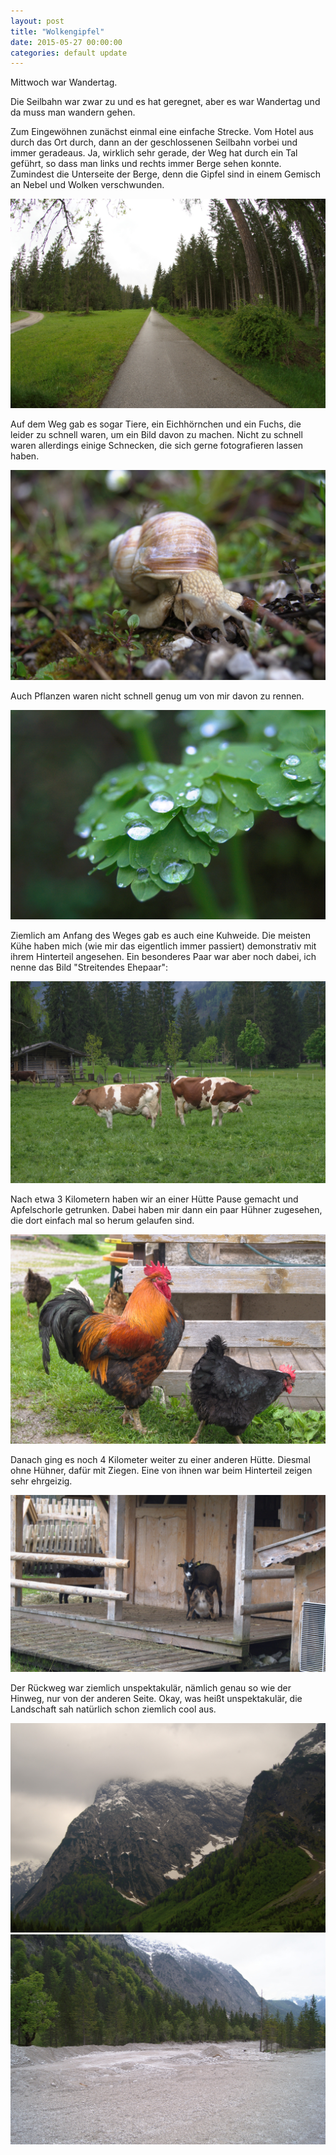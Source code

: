 ```yaml
---
layout: post
title: "Wolkengipfel"
date: 2015-05-27 00:00:00
categories: default update
---
```


Mittwoch war Wandertag.

Die Seilbahn war zwar zu und es hat geregnet, aber es war Wandertag und da muss man wandern gehen.

Zum Eingewöhnen zunächst einmal eine einfache Strecke. Vom Hotel aus durch das Ort durch, dann an der geschlossenen Seilbahn vorbei und immer geradeaus. Ja, wirklich sehr gerade, der Weg hat durch ein Tal geführt, so dass man links und rechts immer Berge sehen konnte. Zumindest die Unterseite der Berge, denn die Gipfel sind in einem Gemisch an Nebel und Wolken verschwunden.

![weg](/assets/20150527/DSC6360_lzn.jpg)

Auf dem Weg gab es sogar Tiere, ein Eichhörnchen und ein Fuchs, die leider zu schnell waren, um ein Bild davon zu machen. Nicht zu schnell waren allerdings einige Schnecken, die sich gerne fotografieren lassen haben.

![schnecke](/assets/20150527/DSC6410_lzn.jpg)

Auch Pflanzen waren nicht schnell genug um von mir davon zu rennen.

![wassertropfen](/assets/20150527/DSC6390_lzn.jpg)

Ziemlich am Anfang des Weges gab es auch eine Kuhweide. Die meisten Kühe haben mich (wie mir das eigentlich immer passiert) demonstrativ mit ihrem Hinterteil angesehen. Ein besonderes Paar war aber noch dabei, ich nenne das Bild "Streitendes Ehepaar":

![streitendes ehepaar](/assets/20150527/DSC6356_lzn.jpg)

Nach etwa 3 Kilometern haben wir an einer Hütte Pause gemacht und Apfelschorle getrunken. Dabei haben mir dann ein paar Hühner zugesehen, die dort einfach mal so herum gelaufen sind.

![hahn mit chicks](/assets/20150527/DSC6428_lzn.jpg)

Danach ging es noch 4 Kilometer weiter zu einer anderen Hütte. Diesmal ohne Hühner, dafür mit Ziegen. Eine von ihnen war beim Hinterteil zeigen sehr ehrgeizig.

![ziege](/assets/20150527/DSC6491_lzn.jpg)

Der Rückweg war ziemlich unspektakulär, nämlich genau so wie der Hinweg, nur von der anderen Seite. Okay, was heißt unspektakulär, die Landschaft sah natürlich schon ziemlich cool aus.

![landschaft1](/assets/20150527/hdr_lzn.jpg)
![landschaft2](/assets/20150527/DSC6505_lzn.jpg)